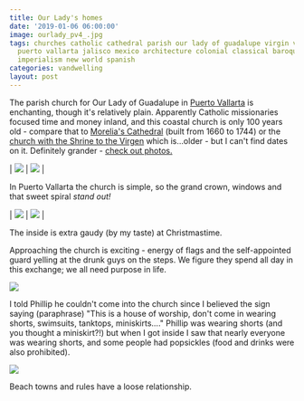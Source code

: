 ```yaml
---
title: Our Lady's homes
date: '2019-01-06 06:00:00'
image: ourlady_pv4_.jpg
tags: churches catholic cathedral parish our lady of guadalupe virgin virgen iglesia
  puerto vallarta jalisco mexico architecture colonial classical baroque colonialism
  imperialism new world spanish
categories: vandwelling
layout: post
---
```


The parish church for Our Lady of Guadalupe in [Puerto Vallarta](http://reverdecer.annalisagross.com/2018/12/29/my-kind-of-puerto-vallarta/) is enchanting, though it's relatively plain. Apparently Catholic missionaries focused time and money inland, and this coastal church is only 100 years old - compare that to [Morelia's Cathedral](https://reverdecer.annalisagross.com/2018/12/24/festival-del-organo/) (built from 1660 to 1744) or the [church with the Shrine to the Virgen](https://reverdecer.annalisagross.com/2018/12/13/rockets-for-la-virgen/) which is...older - but I can't find dates on it. Definitely grander - [check out photos.](https://www.google.com/maps/uv?hl=en&pb=!1s0x842d0e0ecba763e5:0x38a9e06f126f0893!2m22!2m2!1i80!2i80!3m1!2i20!16m16!1b1!2m2!1m1!1e1!2m2!1m1!1e3!2m2!1m1!1e5!2m2!1m1!1e4!2m2!1m1!1e6!3m1!7e115!4shttps://lh5.googleusercontent.com/p/AF1QipNrA15KV0O51R_QXcOCN2UNXAaGpizi2cjT4xDK%3Dw241-h160-k-no!5sshrine+of+our+lady+of+guadalupe+morelia+-+Google+Search&imagekey=!1e10!2sAF1QipNrA15KV0O51R_QXcOCN2UNXAaGpizi2cjT4xDK&sa=X&ved=2ahUKEwin8crh7MPfAhWYHzQIHQ0GCpkQoiowDnoECAQQBg)


| [![](/images/ourlady_pv4_.jpg)](/images/ourlady_pv4.jpg) | [![](/images/ourlady_pv7_.jpg)](/images/ourlady_pv7.jpg) |

In Puerto Vallarta the church is simple, so the grand crown, windows and that sweet spiral *stand out!*

| [![](/images/ourlady_pv3_.jpg)](/images/ourlady_pv3.jpg) | [![](/images/ourlady_pv_.jpg)](/images/ourlady_pv.jpg) |

The inside is extra gaudy (by my taste) at Christmastime.

Approaching the church is exciting - energy of flags and the self-appointed guard yelling at the drunk guys on the steps. We figure they spend all day in this exchange; we all need purpose in life.

[![](/images/ourlady_pv2_.jpg)](/images/ourlady_pv2.jpg)

I told Phillip he couldn't come into the church since I believed the sign saying (paraphrase) "This is a house of worship, don't come in wearing shorts, swimsuits, tanktops, miniskirts...." Phillip was wearing shorts (and you thought a miniskirt?!) but when I got inside I saw that nearly everyone was wearing shorts, and some people had popsickles (food and drinks were also prohibited).

[![](/images/ourlady_pv6_.jpg)](/images/ourlady_pv6.jpg)

Beach towns and rules have a loose relationship.